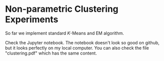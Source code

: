 # Non-parametric Clustering Experiments

So far we implement standard $K$-Means and EM algorithm. 

Check the Jupyter notebook. The notebook doesn't look so good on github, 
but it looks perfectly  on my local computer. 
You can also check the file "clustering.pdf" which has the same content.

